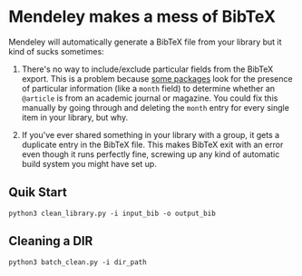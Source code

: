 # Mendeley makes a mess of BibTeX

Mendeley will automatically generate a BibTeX file from your library but it kind of sucks sometimes:

1. There's no way to include/exclude particular fields from the BibTeX export.  This is a problem because [some packages](http://www.ctan.org/pkg/apacite) look for the presence of particular information (like a `month` field) to determine whether an `@article` is from an academic journal or magazine.  You could fix this manually by going through and deleting the `month` entry for every single item in your library, but why.

2. If you've ever shared something in your library with a group, it gets a duplicate entry in the BibTeX file.  This makes BibTeX exit with an error even though it runs perfectly fine, screwing up any kind of automatic build system you might have set up.


## Quik Start
    python3 clean_library.py -i input_bib -o output_bib 

## Cleaning a DIR 
    python3 batch_clean.py -i dir_path


